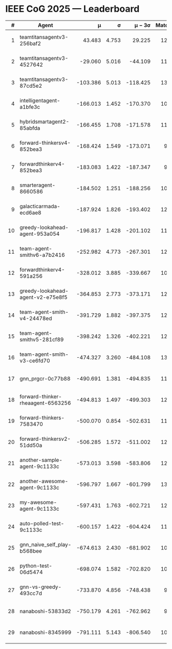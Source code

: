 # IEEE CoG 2025 — Leaderboard

| # | Agent | μ | σ | μ − 3σ | Matches | Updated |
|---:|---|---:|---:|---:|---:|---|
| 1 | teamtitansagentv3-256baf2 | 43.483 | 4.753 | 29.225 | 12520 | 2025-08-21 17:39 |
| 2 | teamtitansagentv3-4527642 | -29.060 | 5.016 | -44.109 | 11934 | 2025-08-21 17:39 |
| 3 | teamtitansagentv3-87cd5e2 | -103.386 | 5.013 | -118.425 | 13366 | 2025-08-21 17:39 |
| 4 | intelligentagent-a1bfe3c | -166.013 | 1.452 | -170.370 | 10334 | 2025-08-21 17:39 |
| 5 | hybridsmartagent2-85abfda | -166.455 | 1.708 | -171.578 | 11037 | 2025-08-21 17:39 |
| 6 | forward-thinkersv4-852bea3 | -168.424 | 1.549 | -173.071 | 9899 | 2025-08-21 17:39 |
| 7 | forwardthinkerv4-852bea3 | -183.083 | 1.422 | -187.347 | 9982 | 2025-08-21 17:39 |
| 8 | smarteragent-8660586 | -184.502 | 1.251 | -188.256 | 10788 | 2025-08-21 17:39 |
| 9 | galacticarmada-ecd6ae8 | -187.924 | 1.826 | -193.402 | 12000 | 2025-08-21 17:39 |
| 10 | greedy-lookahead-agent-953a054 | -196.817 | 1.428 | -201.102 | 11900 | 2025-08-21 17:39 |
| 11 | team-agent-smithv6-a7b2416 | -252.982 | 4.773 | -267.301 | 12080 | 2025-08-21 17:39 |
| 12 | forwardthinkerv4-591a256 | -328.012 | 3.885 | -339.667 | 10542 | 2025-08-21 17:39 |
| 13 | greedy-lookahead-agent-v2-e75e8f5 | -364.853 | 2.773 | -373.171 | 12380 | 2025-08-21 17:39 |
| 14 | team-agent-smith-v4-24478ed | -391.729 | 1.882 | -397.375 | 12942 | 2025-08-21 17:39 |
| 15 | team-agent-smithv5-281cf89 | -398.242 | 1.326 | -402.221 | 12820 | 2025-08-21 17:39 |
| 16 | team-agent-smith-v3-ce6fd70 | -474.327 | 3.260 | -484.108 | 13482 | 2025-08-21 17:39 |
| 17 | gnn_prgcr-0c77b88 | -490.691 | 1.381 | -494.835 | 11390 | 2025-08-21 17:39 |
| 18 | forward-thinker-rheaagent-6563256 | -494.813 | 1.497 | -499.303 | 12088 | 2025-08-21 17:39 |
| 19 | forward-thinkers-7583470 | -500.070 | 0.854 | -502.631 | 11680 | 2025-08-21 17:39 |
| 20 | forward-thinkersv2-51dd50a | -506.285 | 1.572 | -511.002 | 12328 | 2025-08-21 17:39 |
| 21 | another-sample-agent-9c1133c | -573.013 | 3.598 | -583.806 | 12480 | 2025-08-21 17:39 |
| 22 | another-awesome-agent-9c1133c | -596.797 | 1.667 | -601.799 | 13040 | 2025-08-21 17:39 |
| 23 | my-awesome-agent-9c1133c | -597.431 | 1.763 | -602.721 | 12540 | 2025-08-21 17:39 |
| 24 | auto-polled-test-9c1133c | -600.157 | 1.422 | -604.424 | 11940 | 2025-08-21 17:39 |
| 25 | gnn_naive_self_play-b568bee | -674.613 | 2.430 | -681.902 | 10040 | 2025-08-21 17:39 |
| 26 | python-test-06d5474 | -698.074 | 1.582 | -702.820 | 10320 | 2025-08-21 17:39 |
| 27 | gnn-vs-greedy-493cc7d | -733.870 | 4.856 | -748.438 | 9960 | 2025-08-21 17:39 |
| 28 | nanaboshi-53833d2 | -750.179 | 4.261 | -762.962 | 9700 | 2025-08-21 17:39 |
| 29 | nanaboshi-8345999 | -791.111 | 5.143 | -806.540 | 10210 | 2025-08-21 17:39 |
